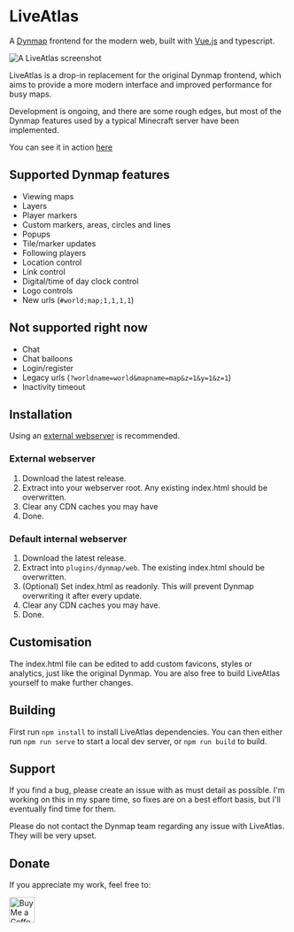 # LiveAtlas 
A [Dynmap](https://github.com/webbukkit/dynmap) frontend for the modern web, built with [Vue.js](https://github.com/vuejs/vue) and typescript.

![A LiveAtlas screenshot](https://minecraft.rtgame.co.uk/liveatlas/liveatlas.jpg)

LiveAtlas is a drop-in replacement for the original Dynmap frontend, which aims to provide a more modern interface and improved performance for busy maps.

Development is ongoing, and there are some rough edges, but most of the Dynmap features used by a typical Minecraft server have been implemented.

You can see it in action [here](https://minecraft.rtgame.co.uk/map/build)

## Supported Dynmap features
- Viewing maps
- Layers
- Player markers
- Custom markers, areas, circles and lines
- Popups
- Tile/marker updates
- Following players
- Location control
- Link control
- Digital/time of day clock control
- Logo controls
- New urls (`#world;map;1,1,1,1`)

## Not supported right now
- Chat
- Chat balloons
- Login/register
- Legacy urls (`?worldname=world&mapname=map&z=1&y=1&z=1`)
- Inactivity timeout

## Installation
Using an [external webserver](https://github.com/webbukkit/dynmap/wiki/External-Webserver-Basics) is recommended.

### External webserver
1. Download the latest release.
2. Extract into your webserver root. Any existing index.html should be overwritten.
3. Clear any CDN caches you may have
4. Done.

### Default internal webserver
1. Download the latest release.
2. Extract into `plugins/dynmap/web`. The existing index.html should be overwritten.
3. (Optional) Set index.html as readonly. This will prevent Dynmap overwriting it after every update.
4. Clear any CDN caches you may have.
5. Done.

## Customisation
The index.html file can be edited to add custom favicons, styles or analytics, just like the original Dynmap.
You are also free to build LiveAtlas yourself to make further changes.

## Building
First run `npm install` to install LiveAtlas dependencies. You can then either run `npm run serve` to start a local dev server, or `npm run build` to build.

## Support
If you find a bug, please create an issue with as must detail as possible. I'm working on this in my spare time, so fixes are on a best effort basis, but I'll eventually find time for them.

Please do not contact the Dynmap team regarding any issue with LiveAtlas. They will be very upset.

## Donate
If you appreciate my work, feel free to:

<a href='https://ko-fi.com/jlyne' target='_blank'><img height='35' style='border:0px;height:46px;' src='https://az743702.vo.msecnd.net/cdn/kofi3.png?v=0' border='0' alt='Buy Me a Coffee at ko-fi.com' />
